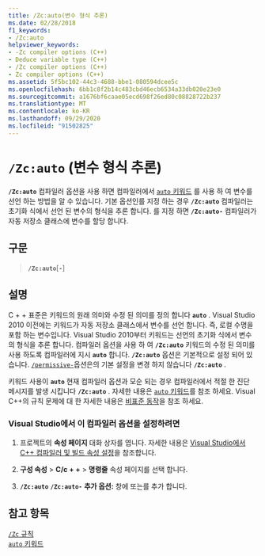 ```yaml
---
title: /Zc:auto(변수 형식 추론)
ms.date: 02/28/2018
f1_keywords:
- /Zc:auto
helpviewer_keywords:
- -Zc compiler options (C++)
- Deduce variable type (C++)
- /Zc compiler options (C++)
- Zc compiler options (C++)
ms.assetid: 5f5bc102-44c3-4688-bbe1-080594dcee5c
ms.openlocfilehash: 6bb1c8f2b14c483cbd46ecb6534a33db020e23e0
ms.sourcegitcommit: a1676bf6caae05ecd698f26ed80c08828722b237
ms.translationtype: MT
ms.contentlocale: ko-KR
ms.lasthandoff: 09/29/2020
ms.locfileid: "91502825"
---
```

# <a name="zcauto-deduce-variable-type"></a>`/Zc:auto` (변수 형식 추론)

**`/Zc:auto`** 컴파일러 옵션을 사용 하면 컴파일러에서 [ `auto` 키워드](../../cpp/auto-cpp.md) 를 사용 하 여 변수를 선언 하는 방법을 알 수 있습니다. 기본 옵션인를 지정 하는 경우 **`/Zc:auto`** 컴파일러는 초기화 식에서 선언 된 변수의 형식을 추론 합니다. 를 지정 하면 **`/Zc:auto-`** 컴파일러가 자동 저장소 클래스에 변수를 할당 합니다.

## <a name="syntax"></a>구문

> **`/Zc:auto`**[**`-`**]

## <a name="remarks"></a>설명

C + + 표준은 키워드의 원래 의미와 수정 된 의미를 정의 합니다 **`auto`** . Visual Studio 2010 이전에는 키워드가 자동 저장소 클래스에서 변수를 선언 합니다. 즉, 로컬 수명을 포함 하는 변수입니다. Visual Studio 2010부터 키워드는 선언의 초기화 식에서 변수의 형식을 추론 합니다. 컴파일러 옵션을 사용 하 여 **`/Zc:auto`** 키워드의 수정 된 의미를 사용 하도록 컴파일러에 지시 **`auto`** 합니다. **`/Zc:auto`** 옵션은 기본적으로 설정 되어 있습니다. [`/permissive-`](permissive-standards-conformance.md)옵션은의 기본 설정을 변경 하지 않습니다 **`/Zc:auto`** .

키워드 사용이 **`auto`** 현재 컴파일러 옵션과 모순 되는 경우 컴파일러에서 적절 한 진단 메시지를 발생 시킵니다 **`/Zc:auto`** . 자세한 내용은 [ `auto` 키워드](../../cpp/auto-cpp.md)를 참조 하세요. Visual C++의 규칙 문제에 대 한 자세한 내용은 [비표준 동작](../../cpp/nonstandard-behavior.md)을 참조 하세요.

### <a name="to-set-this-compiler-option-in-visual-studio"></a>Visual Studio에서 이 컴파일러 옵션을 설정하려면

1. 프로젝트의 **속성 페이지** 대화 상자를 엽니다. 자세한 내용은 [Visual Studio에서 C++ 컴파일러 및 빌드 속성 설정](../working-with-project-properties.md)을 참조합니다.

1. **구성 속성**  >  **C/c + +**  >  **명령줄** 속성 페이지를 선택 합니다.

1. **`/Zc:auto`** **`/Zc:auto-`** **추가 옵션:** 창에 또는를 추가 합니다.

## <a name="see-also"></a>참고 항목

[`/Zc` 규칙](zc-conformance.md)<br/>
[`auto` 키워드](../../cpp/auto-cpp.md)
